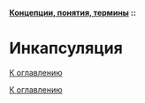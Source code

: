 **[Концепции, понятия, термины](../README.md#concepts) ::**
# Инкапсуляция

<!--

-->

[К оглавлению](../README.md#concepts)



[К оглавлению](../README.md#concepts)
